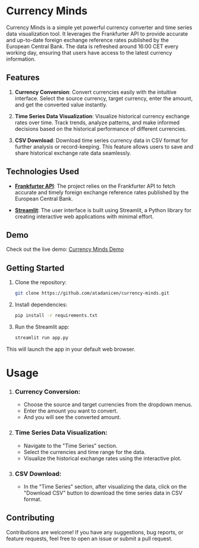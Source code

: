 # Currency Minds

Currency Minds is a simple yet powerful currency converter and time series data visualization tool. It leverages the Frankfurter API to provide accurate and up-to-date foreign exchange reference rates published by the European Central Bank. The data is refreshed around 16:00 CET every working day, ensuring that users have access to the latest currency information.

## Features

1. **Currency Conversion**: Convert currencies easily with the intuitive interface. Select the source currency, target currency, enter the amount, and get the converted value instantly.

2. **Time Series Data Visualization**: Visualize historical currency exchange rates over time. Track trends, analyze patterns, and make informed decisions based on the historical performance of different currencies.

3. **CSV Download**: Download time series currency data in CSV format for further analysis or record-keeping. This feature allows users to save and share historical exchange rate data seamlessly.

## Technologies Used

- **[Frankfurter API](https://www.frankfurter.app)**: The project relies on the Frankfurter API to fetch accurate and timely foreign exchange reference rates published by the European Central Bank.

- **[Streamlit](https://streamlit.io)**: The user interface is built using Streamlit, a Python library for creating interactive web applications with minimal effort.

## Demo

Check out the live demo: [Currency Minds Demo](https://currency-minds.streamlit.app)

## Getting Started

1. Clone the repository:

   ```bash
   git clone https://github.com/atadanicen/currency-minds.git
2. Install dependencies:
    ```bash
    pip install -r requirements.txt
3. Run the Streamlit app:
     ```bash
    streamlit run app.py
This will launch the app in your default web browser.

# Usage

1. ### Currency Conversion:
    - Choose the source and target currencies from the dropdown menus.
    - Enter the amount you want to convert.
    - And you will see the converted amount.
2. ### Time Series Data Visualization:
    - Navigate to the "Time Series" section.
    - Select the currencies and time range for the data.
    - Visualize the historical exchange rates using the interactive plot.
3. ### CSV Download:
    - In the "Time Series" section, after visualizing the data, click on the "Download CSV" button to download the time series data in CSV format.

## Contributing
Contributions are welcome! If you have any suggestions, bug reports, or feature requests, feel free to open an issue or submit a pull request.